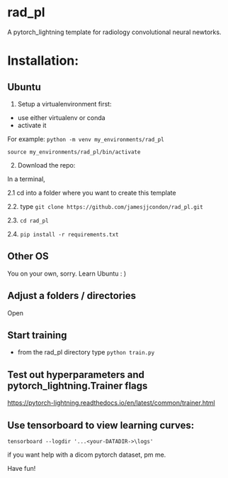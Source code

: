 # rad_pl

A pytorch_lightning template for radiology convolutional neural newtorks. 

# Installation:

## Ubuntu

1. Setup a virtualenvironment first:
- use either virtualenv or conda
- activate it

For example:
`python -m venv my_environments/rad_pl`

`source my_environments/rad_pl/bin/activate` 


2. Download the repo:

In a terminal, 

2.1 cd into a folder where you want to create this template

2.2. type `git clone https://github.com/jamesjjcondon/rad_pl.git`

2.3. `cd rad_pl`

2.4. `pip install -r requirements.txt`

## Other OS
You on your own, sorry.
Learn Ubuntu : )

## Adjust a folders / directories
Open 

## Start training

- from the rad_pl directory type `python train.py`

## Test out hyperparameters and pytorch_lightning.Trainer flags
https://pytorch-lightning.readthedocs.io/en/latest/common/trainer.html 

## Use tensorboard to view learning curves:
`tensorboard --logdir '...<your-DATADIR->\logs'`


if you want help with a dicom pytorch dataset, pm me.

Have fun!

